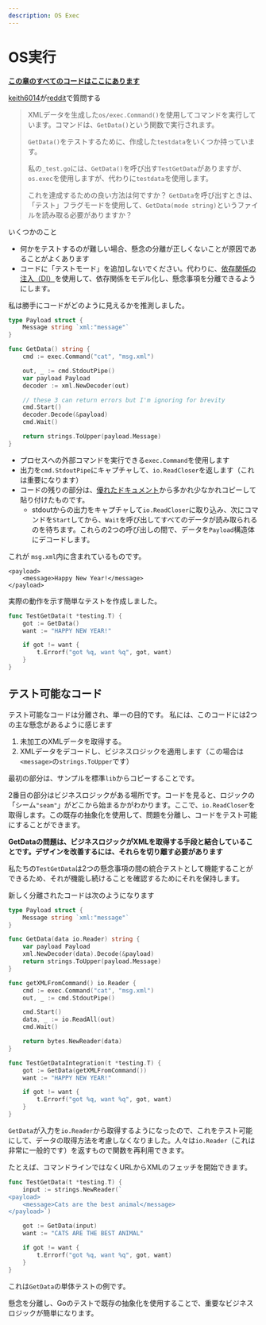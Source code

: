 ```yaml
---
description: OS Exec
---
```


# OS実行

[**この章のすべてのコードはここにあります**](https://github.com/andmorefine/learn-go-with-tests/tree/master/q-and-a/os-exec)

[keith6014](https://www.reddit.com/user/keith6014)が[reddit](https://www.reddit.com/r/golang/comments/aaz8ji/testdata_and_function_setup_help/)で質問する

> XMLデータを生成した`os/exec.Command()`を使用してコマンドを実行しています。コマンドは、`GetData()`という関数で実行されます。
>
> `GetData()`をテストするために、作成した`testdata`をいくつか持っています。
>
> 私の`_test.go`には、`GetData()`を呼び出す`TestGetData`がありますが、`os.exec`を使用しますが、代わりに`testdata`を使用します。
>
> これを達成するための良い方法は何ですか？ `GetData`を呼び出すときは、「テスト」フラグモードを使用して、`GetData(mode string)`というファイルを読み取る必要がありますか？

いくつかのこと

* 何かをテストするのが難しい場合、懸念の分離が正しくないことが原因であることがよくあります
* コードに「テストモード」を追加しないでください。代わりに、[依存関係の注入（DI）](../go-fundamentals/dependency-injection.md)を使用して、依存関係をモデル化し、懸念事項を分離できるようにします。

私は勝手にコードがどのように見えるかを推測しました。

```go
type Payload struct {
    Message string `xml:"message"`
}

func GetData() string {
    cmd := exec.Command("cat", "msg.xml")

    out, _ := cmd.StdoutPipe()
    var payload Payload
    decoder := xml.NewDecoder(out)

    // these 3 can return errors but I'm ignoring for brevity
    cmd.Start()
    decoder.Decode(&payload)
    cmd.Wait()

    return strings.ToUpper(payload.Message)
}
```

* プロセスへの外部コマンドを実行できる`exec.Command`を使用します
* 出力を`cmd.StdoutPipe`にキャプチャして、`io.ReadCloser`を返します（これは重要になります）
* コードの残りの部分は、[優れたドキュメント](https://golang.org/pkg/os/exec/#example_Cmd_StdoutPipe)から多かれ少なかれコピーして貼り付けたものです。
  * stdoutからの出力をキャプチャして`io.ReadCloser`に取り込み、次にコマンドを`Start`してから、`Wait`を呼び出してすべてのデータが読み取られるのを待ちます。これらの2つの呼び出しの間で、データを`Payload`構造体にデコードします。

これが `msg.xml`内に含まれているものです。

```markup
<payload>
    <message>Happy New Year!</message>
</payload>
```

実際の動作を示す簡単なテストを作成しました。

```go
func TestGetData(t *testing.T) {
    got := GetData()
    want := "HAPPY NEW YEAR!"

    if got != want {
        t.Errorf("got %q, want %q", got, want)
    }
}
```

## テスト可能なコード

テスト可能なコードは分離され、単一の目的です。
私には、このコードには2つの主な懸念があるように感じます

1. 未加工のXMLデータを取得する。
2. XMLデータをデコードし、ビジネスロジックを適用します（この場合は`<message>`の`strings.ToUpper`です）

最初の部分は、サンプルを標準`lib`からコピーすることです。

2番目の部分はビジネスロジックがある場所です。コードを見ると、ロジックの「シーム`"seam"`」がどこから始まるかがわかります。ここで、`io.ReadCloser`を取得します。この既存の抽象化を使用して、問題を分離し、コードをテスト可能にすることができます。

**GetDataの問題は、ビジネスロジックがXMLを取得する手段と結合していることです。デザインを改善するには、それらを切り離す必要があります**

私たちの`TestGetData`は2つの懸念事項の間の統合テストとして機能することができるため、それが機能し続けることを確認するためにそれを保持します。

新しく分離されたコードは次のようになります

```go
type Payload struct {
    Message string `xml:"message"`
}

func GetData(data io.Reader) string {
    var payload Payload
    xml.NewDecoder(data).Decode(&payload)
    return strings.ToUpper(payload.Message)
}

func getXMLFromCommand() io.Reader {
    cmd := exec.Command("cat", "msg.xml")
    out, _ := cmd.StdoutPipe()

    cmd.Start()
    data, _ := io.ReadAll(out)
    cmd.Wait()

    return bytes.NewReader(data)
}

func TestGetDataIntegration(t *testing.T) {
    got := GetData(getXMLFromCommand())
    want := "HAPPY NEW YEAR!"

    if got != want {
        t.Errorf("got %q, want %q", got, want)
    }
}
```

`GetData`が入力を`io.Reader`から取得するようになったので、これをテスト可能にして、データの取得方法を考慮しなくなりました。人々は`io.Reader`（これは非常に一般的です）を返すもので関数を再利用できます。

たとえば、コマンドラインではなくURLからXMLのフェッチを開始できます。

```go
func TestGetData(t *testing.T) {
    input := strings.NewReader(`
<payload>
    <message>Cats are the best animal</message>
</payload>`)

    got := GetData(input)
    want := "CATS ARE THE BEST ANIMAL"

    if got != want {
        t.Errorf("got %q, want %q", got, want)
    }
}
```

これは`GetData`の単体テストの例です。

懸念を分離し、Goのテストで既存の抽象化を使用することで、重要なビジネスロジックが簡単になります。
